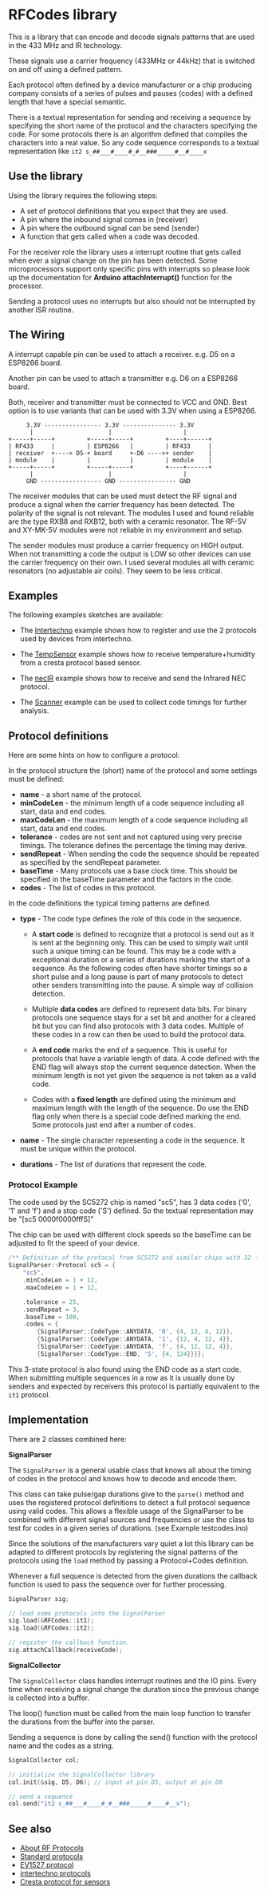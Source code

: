 # RFCodes library

This is a library that can encode and decode signals patterns that are used in the 433 MHz and IR technology.

These signals use a carrier frequency (433MHz or 44kHz) that is switched on and off using a defined pattern.

Each protocol often defined by a device manufacturer or a chip producing company consists of a series of pulses and pauses (codes) with a defined length that have a special semantic.

There is a textual representation for sending and receiving a sequence by specifying the short name of the protocol and the characters specifying the code. For some protocols there is an algorithm defined that compiles the characters into a real value.
So any code sequence corresponds to a textual representation like `it2 s_##___#____#_#__###_____#__#____x`

## Use the library

Using the library requires the following steps:

* A set of protocol definitions that you expect that they are used.
* A pin where the inbound signal comes in (receiver)
* A pin where the outbound signal can be send (sender)
* A function that gets called when a code was decoded.

For the receiver role the library uses a interrupt routine that gets called when ever a signal change on the pin has been detected.
Some microprocessors support only specific pins with interrupts
so please look up the documentation for **Arduino attachInterrupt()** function for the processor.

Sending a protocol uses no interrupts but also should not be interrupted by another ISR routine.

## The Wiring

A interrupt capable pin can be used to attach a receiver. e.g. D5 on a ESP8266 board.

Another pin can be used to attach a transmitter e.g. D6 on a ESP8266 board.

Both, receiver and transmitter must be connected to VCC and GND.
Best option is to use variants that can be used with 3.3V when using a ESP8266.

```TXT
     3.3V ---------------- 3.3V --------------- 3.3V
      |                     |                    |  
+-----+-----+         +-----+-----+         +----+------+
| RF433     |         | ESP8266   |         | RF433     |
| receiver  +----> D5-+ board     +-D6 ---->+ sender    |  
| module    |         |           |         | module    |
+-----+-----+         +-----+-----+         +----+------+
      |                     |                    |  
     GND ----------------- GND ---------------- GND
```

The receiver modules that can be used must detect the RF signal and produce a signal when the carrier frequency has been detected. The polarity of the signal is not relevant.
The modules I used and found reliable are the type RXB8 and RXB12, both with a ceramic resonator. The RF-5V and XY-MK-5V modules were not reliable in my environment and setup.

The sender modules must produce a carrier frequency on HIGH output. When not transmitting a code the output is LOW so other devices can use the carrier frequency on their own. I used several modules all with ceramic resonators (no adjustable air coils). They seem to be less critical.

## Examples

The following examples sketches are available:

* The [Intertechno](./examples/intertechno/README.md) example shows how to register and use
    the 2 protocols used by devices from intertechno.

* The [TempSensor](./examples/TempSensor/README.md) example shows how to receive temperature+humidity
  from a cresta protocol based sensor.

* The [necIR](./examples/necIR/README.md) example shows how to receive and send the Infrared NEC protocol.

* The [Scanner](./examples/scanner/README.md) example can be used to collect code timings for further analysis.

## Protocol definitions

Here are some hints on how to configure a protocol:

In the protocol structure the (short) name of the protocol and some
settings must be defined:

* **name** - a short name of the protocol.
* **minCodeLen** - the minimum length of a code sequence including all start, data and end codes.
* **maxCodeLen** - the maximum length of a code sequence including all start, data and end codes.
* **tolerance** - codes are not sent and not captured using very precise timings. The tolerance defines the percentage the timing may derive.
* **sendRepeat** - When sending the code the sequence should be repeated as specified by the sendRepeat parameter.
* **baseTime** - Many protocols use a base clock time. This should be specified in the baseTime parameter and the factors in the code.
* **codes** -  The list of codes in this protocol.

In the code definitions the typical timing patterns are defined.

* **type** - The code type defines the role of this code in the sequence.

  * A **start code** is defined to recognize that a protocol is send out as it is sent at the beginning only.
    This can be used to simply wait until such a unique timing can be found. This may be a code with a exceptional duration or a series of durations marking the start of a sequence.
    As the following codes often have shorter timings so a
    short pulse and a long pause is part of many protocols to detect other senders transmitting into the pause. A simple way of collision detection.

  * Multiple **data codes** are defined to represent data bits.
    For binary protocols one sequence stays for a set bit and another for a cleared bit but you can find also protocols with 3 data codes. Multiple of these codes in a row can then be used to build the protocol data.

  * A **end code** marks the end of a sequence.
    This is useful for protocols that have a variable length of data.
    A code defined with the END flag will always stop the current sequence detection. When the minimum length is not yet given the sequence is not taken as a valid code.

  * Codes with a **fixed length** are defined using the minimum and maximum length with the length of the sequence. Do use the END flag only when there is a special code defined marking the end.
    Some protocols just end after a number of codes.

* **name** - The single character representing a code in the sequence.
It must be unique within the protocol.

* **durations** - The list of durations that represent the code.

### Protocol Example

The code used by the SC5272 chip is named "sc5", has 3 data codes ('0', '1' and 'f') and a stop code ('S') defined.
So the textual representation may be "[sc5 0000f0000fffS]"

The chip can be used with different clock speeds so the baseTime can be adjusted to fit the speed of your device.

```CPP
/** Definition of the protocol from SC5272 and similar chips with 32 - 46 data bits data */
SignalParser::Protocol sc5 = {
    "sc5",
    .minCodeLen = 1 + 12,
    .maxCodeLen = 1 + 12,

    .tolerance = 25,
    .sendRepeat = 3,
    .baseTime = 100,
    .codes = {
        {SignalParser::CodeType::ANYDATA, '0', {4, 12, 4, 12}},
        {SignalParser::CodeType::ANYDATA, '1', {12, 4, 12, 4}},
        {SignalParser::CodeType::ANYDATA, 'f', {4, 12, 12, 4}},
        {SignalParser::CodeType::END, 'S', {4, 124}}}};
```

This 3-state protocol is also found using the END code as a start code. When submitting multiple sequences in a row as it is usually done by senders and expected by receivers this protocol is partially equivalent to the `it1` protocol.

## Implementation

There are 2 classes combined here:

**SignalParser**

The `SignalParser` is a general usable class that knows all about the timing of codes in the protocol
and knows how to decode and encode them.

This class can take pulse/gap durations give to the `parse()` method and uses the registered protocol definitions
to detect a full protocol sequence using valid codes.
This allows a flexible usage of the SignalParser to be combined with different signal sources and frequencies
or use the class to test for codes in a given series of durations. (see Example testcodes.ino)

Since the solutions of the manufacturers vary quiet a lot this library can be adapted to different protocols by registering the signal patterns of the protocols using the `load` method by passing a Protocol+Codes definition.

Whenever a full sequence is detected from the given durations the callback function is used to pass the sequence over for further processing.

```CPP
SignalParser sig;

// load some protocols into the SignalParser
sig.load(&RFCodes::it1);
sig.load(&RFCodes::it2);

// register the callback function.
sig.attachCallback(receiveCode);
```

**SignalCollector**

The `SignalCollector` class handles interrupt routines and the IO pins.
Every time when receiving a signal change the duration since the previous change is collected into a buffer.

The loop() function must be called from the main loop function to transfer the durations from the buffer into the parser.

Sending a sequence is done by calling the send() function with the protocol name and the codes as a string.

```CPP
SignalCollector col;

// initialize the SignalCollector library
col.init(&sig, D5, D6); // input at pin D5, output at pin D6

// send a sequence
col.send("it2 s_##___#____#_#__###_____#____#__x");
```

## See also

* [About RF Protocols](/docs/rf433.md)
* [Standard protocols](/docs/SC5272_protocol.md)
* [EV1527 protocol](/docs/ev1527_protocol.md)
* [intertechno protocols](/docs/intertechno_protocol.md)
* [Cresta protocol for sensors](/docs/cresta_protocol.md)
